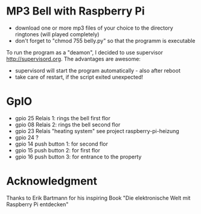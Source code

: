 # MP3 Bell with Raspberry Pi

* download one or more mp3 files of your choice to the directory ringtones (will played completely)
* don't forget to "chmod 755 belly.py" so that the programm is executable

To run the program as a "deamon", I decided to use 
supervisor http://supervisord.org. The advantages are awesome: 

* supervisord will start the program automatically - also after reboot 
* take care of restart, if the script exited unexpected!


# GpIO
- gpio 25 Relais 1: rings the bell first flor
- gpio 08 Relais 2: rings the bell second flor
- gpio 23 Relais "heating system" see project raspberry-pi-heizung
- gpio 24 ?
- gpio 14 push button 1: for second flor
- gpio 15 push button 2: for first flor
- gpio 16 push button 3: for entrance to the property


# Acknowledgment

Thanks to Erik Bartmann for his inspiring Book "Die elektronische Welt mit Raspberry Pi entdecken"

